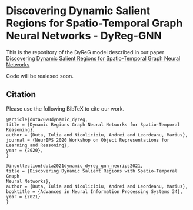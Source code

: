 # Discovering Dynamic Salient Regions for Spatio-Temporal Graph Neural Networks  - DyReg-GNN

This is the repository of the DyReG model described in our paper [Discovering Dynamic Salient Regions for Spatio-Temporal Graph Neural Networks](https://arxiv.org/abs/2009.08427)

Code will be realesed soon.

## Citation
Please use the following BibTeX to cite our work.
```
@article{duta2020dynamic_dyreg,
title = {Dynamic Regions Graph Neural Networks for Spatio-Temporal Reasoning},
author = {Duta, Iulia and Nicolicioiu, Andrei and Leordeanu, Marius},
journal = {NeurIPS 2020 Workshop on Object Representations for Learning and Reasoning},
year = {2020},
}

@incollection{duta2021dynamic_dyreg_gnn_neurips2021,
title = {Discovering Dynamic Salient Regions with Spatio-Temporal Graph
Neural Networks},
author = {Duta, Iulia and Nicolicioiu, Andrei and Leordeanu, Marius},
booktitle = {Advances in Neural Information Processing Systems 34},
year = {2021}
}
```
